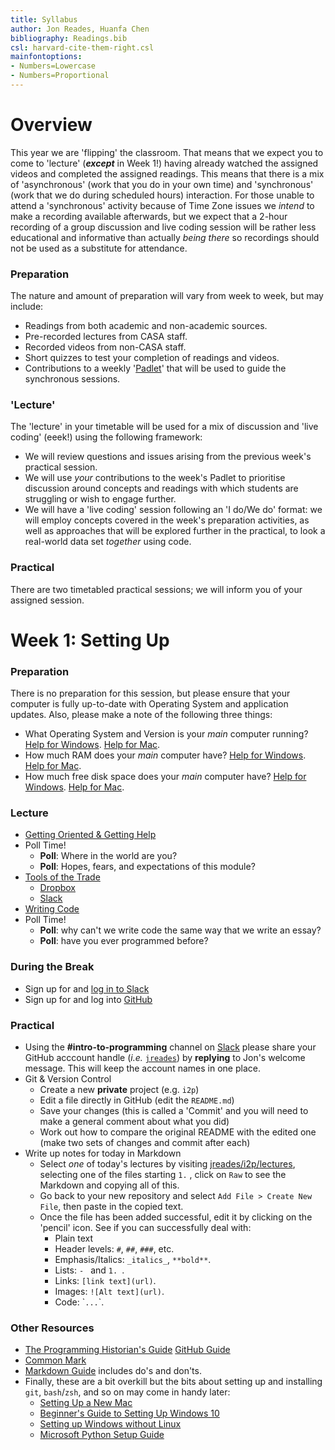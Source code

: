 ```yaml
---
title: Syllabus
author: Jon Reades, Huanfa Chen
bibliography: Readings.bib
csl: harvard-cite-them-right.csl
mainfontoptions:
- Numbers=Lowercase
- Numbers=Proportional
---
```

# Overview

This year we are 'flipping' the classroom. That means that we expect you to come to 'lecture' (***except*** in Week 1!) having already watched the assigned videos and completed the assigned readings. This means that there is a mix of 'asynchronous' (work that you do in your own time) and 'synchronous' (work that we do during scheduled hours) interaction. For those unable to attend a 'synchronous' activity because of Time Zone issues we *intend* to make a recording available afterwards, but we expect that a 2-hour recording of a group discussion and live coding session will be rather less educational and informative than actually *being there* so recordings should not be used as a substitute for attendance.

### Preparation

The nature and amount of preparation will vary from week to week, but may include:

- Readings from both academic and non-academic sources.
- Pre-recorded lectures from CASA staff.
- Recorded videos from non-CASA staff.
- Short quizzes to test your completion of readings and videos.
- Contributions to a weekly '[Padlet](https://en-gb.padlet.com/)' that will be used to guide the synchronous sessions.

### 'Lecture'

The 'lecture' in your timetable will be used for a mix of discussion and 'live coding' (eeek!) using the following framework:

- We will review questions and issues arising from the previous week's practical session.
- We will use *your* contributions to the week's Padlet to prioritise discussion around concepts and readings with which students are struggling or wish to engage further.
- We will have a 'live coding' session following an 'I do/We do' format: we will employ concepts covered in the week's preparation activities, as well as approaches that will be explored further in the practical, to look a real-world data set *together* using code.

### Practical

There are two timetabled practical sessions; we will inform you of your assigned session.

# Week 1: Setting Up

### Preparation

There is no preparation for this session, but please ensure that your computer is fully up-to-date with Operating System and application updates. Also, please make a note of the following three things:

- What Operating System and Version is your _main_ computer running? [Help for Windows](https://support.microsoft.com/en-gb/help/13443/windows-which-version-am-i-running). [Help for Mac](https://support.apple.com/en-gb/HT201260).
- How much RAM does your _main_ computer have? [Help for Windows](https://www.howtogeek.com/435644/how-to-see-how-much-ram-is-in-your-pc-and-its-speed/). [Help for Mac](https://www.macworld.co.uk/how-to/mac/much-ram-need-more-3793418/).
- How much free disk space does your _main_ computer have? [Help for Windows](https://www.lifewire.com/how-to-check-free-hard-drive-space-in-windows-2619187). [Help for Mac](https://www.macworld.com/article/2972775/how-to-check-a-mac-free-hard-drive-space.html).

### Lecture

- [Getting Oriented & Getting Help](https://github.com/jreades/i2p/blob/master/lectures/1.1-Getting_Oriented.md)
- Poll Time!
  - **Poll**: Where in the world are you?
  - **Poll**: Hopes, fears, and expectations of this module?
- [Tools of the Trade](https://github.com/jreades/i2p/blob/master/lectures/1.2-Tools_of_the_Trade.md)
  - [Dropbox](https://bit.ly/32jhdvN)
  - [Slack](https://casa-students-2020.slack.com/)
- [Writing Code](https://github.com/jreades/i2p/blob/master/lectures/1.3-Writing_Code.md)
- Poll Time!
  - **Poll**: why can't we write code the same way that we write an essay?
  - **Poll**: have you ever programmed before?

### During the Break

- Sign up for and [log in to Slack](https://casa-students-2020.slack.com)
- Sign up for and log into [GitHub](https://github.com/) 

### Practical

- Using the **#intro-to-programming** channel on [Slack](https://casa-students-2020.slack.com) please share your GitHub acccount handle (*i.e.* [`jreades`](https://github.com/jreades)) by **replying** to Jon's welcome message. This will keep the account names in one place.
- Git & Version Control
  - Create a new **private** project (e.g. `i2p`)
  - Edit a file directly in GitHub (edit the `README.md`)
  - Save your changes (this is called a 'Commit' and you will need to make a general comment about what you did) 
  - Work out how to compare the original README with the edited one (make two sets of changes and commit after each)
- Write up notes for today in Markdown
  - Select *one* of today's lectures by visiting [jreades/i2p/lectures](https://github.com/jreades/i2p/tree/master/lectures), selecting one of the files starting `1.` , click on `Raw` to see the Markdown and copying all of this.
  - Go back to your new repository and select `Add File > Create New File`, then paste in the copied text.
  - Once the file has been added successful, edit it by clicking on the 'pencil' icon. See if you can successfully deal with:
    - Plain text
    - Header levels: `#`, `##`, `###`, etc.
    - Emphasis/Italics: `_italics_`, `**bold**`.
    - Lists: `- ` and `1. `.
    - Links: `[link text](url)`.
    - Images: `![Alt text](url)`.
    - Code: \``...`\`.

### Other Resources
- [The Programming Historian's Guide](https://programminghistorian.org/en/lessons/sustainable-authorship-in-plain-text-using-pandoc-and-markdown#working-with-bibliographies) [GitHub Guide](https://guides.github.com/features/mastering-markdown/)
- [Common Mark](https://commonmark.org/help/)
- [Markdown Guide](https://www.markdownguide.org/basic-syntax/) includes do's and don'ts.
- Finally, these are a bit overkill but the bits about setting up and installing `git`, `bash`/`zsh`, and so on may come in handy later:
  - [Setting Up a New Mac](https://www.taniarascia.com/setting-up-a-brand-new-mac-for-development/)
  - [Beginner's Guide to Setting Up Windows 10](https://medium.com/@mfosullivan/a-beginners-guide-to-setting-up-a-modern-web-development-environment-on-windows-10-4d75cd94cde8)
  - [Setting up Windows without Linux](https://dev.to/jozsefsallai/how-i-ve-set-up-my-windows-machine-as-a-development-environment-without-wsl-2kcl)
  - [Microsoft Python Setup Guide](https://docs.microsoft.com/en-us/windows/python/beginners)


